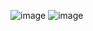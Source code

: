 ![image](https://github.com/user-attachments/assets/a3893bcd-18b9-4237-a304-b55940eecc3b)
![image](https://github.com/user-attachments/assets/5f4c42db-635b-4aee-8603-51f3a9c30427)


